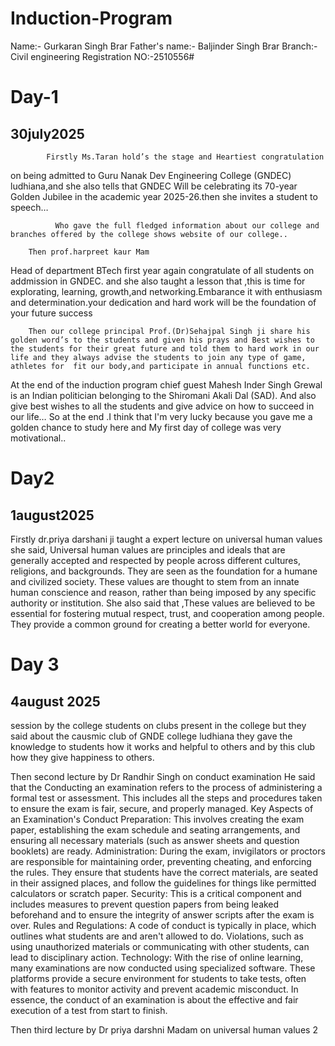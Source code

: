 # Induction-Program
Name:- Gurkaran Singh Brar
Father's name:- Baljinder Singh Brar 
Branch:- Civil engineering 
Registration NO:-2510556# 
# Day-1
## 30july2025
            Firstly Ms.Taran hold’s the stage and Heartiest congratulation 
on being admitted to Guru Nanak 
Dev Engineering College (GNDEC) ludhiana,and she also tells that GNDEC Will be celebrating its 70-year Golden Jubilee in the academic year 2025-26.then she invites a student to speech…
         
              Who gave the full fledged information about our college and branches offered by the college shows website of our college..

        Then prof.harpreet kaur Mam
Head of department BTech first year again congratulate of all students on addmission in GNDEC. and she also taught a lesson that ,this is time for explorating, learning, growth,and networking.Embarance it with enthusiasm and determination.your dedication and hard work will be the foundation of your future success 

        Then our college principal Prof.(Dr)Sehajpal Singh ji share his golden word’s to the students and given his prays and Best wishes to the students for their great future and told them to hard work in our life and they always advise the students to join any type of game, athletes for  fit our body,and participate in annual functions etc.
  
   At the end of the induction program chief guest Mahesh Inder Singh Grewal is an Indian politician belonging to the Shiromani Akali Dal (SAD). And also  give best wishes to all the students and give advice on how to succeed in our life…
                So at the end .I think that I'm very lucky because you gave me 
a golden chance to study here and 
My first day of college was very motivational..

# Day2
## 1august2025
Firstly dr.priya darshani ji taught a expert lecture on universal human values 
she said,
Universal human values are principles and ideals that are generally accepted and respected by people across different cultures, religions, and backgrounds. They are seen as the foundation for a humane and civilized society. These values are thought to stem from an innate human conscience and reason, rather than being imposed by any specific authority or institution.
She also said that ,These values are believed to be essential for fostering mutual respect, trust, and cooperation among people. They provide a common ground for creating a better world for everyone.

# Day 3
## 4august 2025 
session by the college students on clubs present in the college but they said about the causmic club of GNDE college ludhiana 
they gave the knowledge to students how it works and helpful to others and by this club how they give happiness to others.

Then second lecture by Dr Randhir Singh on conduct examination He said that the Conducting an examination refers to the process of administering a formal test or assessment. This includes all the steps and procedures taken to ensure the exam is fair, secure, and properly managed.
Key Aspects of an Examination's Conduct
Preparation: This involves creating the exam paper, establishing the exam schedule and seating arrangements, and ensuring all necessary materials (such as answer sheets and question booklets) are ready.
Administration: During the exam, invigilators or proctors are responsible for maintaining order, preventing cheating, and enforcing the rules. They ensure that students have the correct materials, are seated in their assigned places, and follow the guidelines for things like permitted calculators or scratch paper.
Security: This is a critical component and includes measures to prevent question papers from being leaked beforehand and to ensure the integrity of answer scripts after the exam is over.
Rules and Regulations: A code of conduct is typically in place, which outlines what students are and aren't allowed to do. Violations, such as using unauthorized materials or communicating with other students, can lead to disciplinary action.
Technology: With the rise of online learning, many examinations are now conducted using specialized software. These platforms provide a secure environment for students to take tests, often with features to monitor activity and prevent academic misconduct.
In essence, the conduct of an examination is about the effective and fair execution of a test from start to finish.

Then third lecture by Dr priya darshni Madam on universal human values 2 
